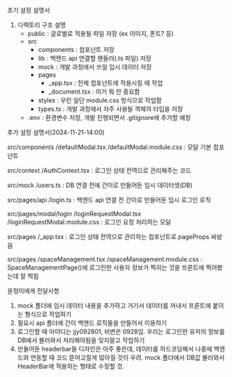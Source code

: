 초기 설정 설명서
1. 디렉토리 구조 설명
   * public : 글로벌로 적용될 파일 저장 (ex 이미지, 폰트? 등)
   * src
     * components : 컴포넌트 저장
     * lib : 백엔드 api 연결할 핸들러(.ts 파일) 저장
     * mock : 개발 과정에서 쓰일 임시 데이터 저장
     * pages
       * _app.tsx : 전체 컴포넌트에 적용시킬 때 작업
       * _document.tsx : 이거 뭐 안 중요함
     * styles : 우린 일단 module.css 방식으로 작업함
     * types.ts : 개발 과정에서 자주 사용될 객체의 타입을 저장
   * .env : 환경변수 저장, 개발 진행되면서 .gitignore에 추가할 예정

추가 설정 설명서(2024-11-21-14:00)

src/components
/defaultModal.tsx
/defaultModal.module.css
: 모달 기본 컴포넌트

src/context
/AuthContext.tsx
: 로그인 상태 전역으로 관리해주는 코드

src/mock
/users.ts
: DB 연결 전에 간이로 만들어둔 임시 데이터셋(DB)

src/pages/api
/login.ts
: 백엔드 api 연결 전 간이로 만들어둔 임시 로그인 로직

src/pages/modal/login
/loginRequestModal.tsx
/loginRequestModal.module.css
: 로그인 요청 처리하는 모달

src/pages
/_app.tsx
: 로그인 상태 전역으로 관리하는 컴포넌트로 pageProps 싸놨음

src/pages
/spaceManagement.tsx
/spaceManagement.module.css
: SpaceManagementPage()에 로그인한 사용자 정보가 찍히는 것을 프론트에 찍어봤는데 잘 찍힘

윤정이에게 전달사항
1. mock 폴더에 임시 데이터 내용을 추가하고 거기서 데이터를 꺼내서 프론트에 붙이는 형식으로 작업하기
2. 필요시 api 폴더에 간이 백엔드 로직들을 만들어서 이용하기
3. 로그인할 때 아이디는 jjy092801, 비번은 0928임. 우리는 로그인한 유저의 정보를 DB에서 불러와서 처리해야됨을 잊지말고 작업하기
4. 만둘어둔 headerbar들 디자인은 아주 좋은데, 데이터를 하드코딩해서 나중에 백엔드와 연동할 때 코드 뜯어고칠게 많아질 것이 우려. mock 폴더에서 DB값 불러와서 HeaderBar에 적용하는 형태로 수정할 것.
